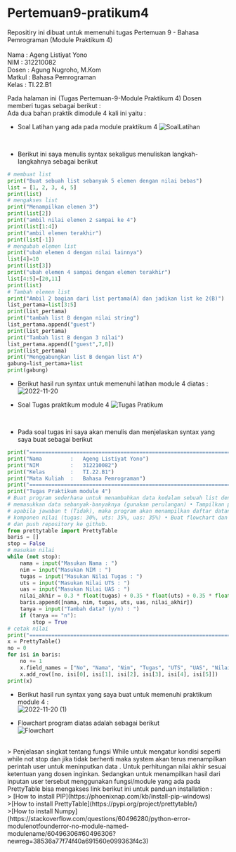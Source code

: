 # Pertemuan9-pratikum4

Repositiry ini dibuat untuk memenuhi tugas Pertemuan 9 - Bahasa Pemrograman (Module Praktikum 4)<br><br>
Nama : Ageng Listiyat Yono <br>
NIM : 312210082<br>
Dosen : Agung Nugroho, M.Kom<br>
Matkul : Bahasa Pemrograman<br>
Kelas : TI.22.B1<br>

Pada halaman ini (Tugas Pertemuan-9-Module Praktikum 4) Dosen memberi tugas sebagai berikut : <br>
Ada dua bahan praktik dimodule 4 kali ini yaitu :<br>

* Soal Latihan yang ada pada module praktikum 4
![SoalLatihan](https://user-images.githubusercontent.com/115475428/202908429-ac98b165-dbf5-4325-80d7-0a9b86c8fa7d.png)

<br>

* Berikut ini saya menulis syntax sekaligus menuliskan langkah-langkahnya sebagai berikut 

```python
# membuat list
print("Buat sebuah list sebanyak 5 elemen dengan nilai bebas")
list = [1, 2, 3, 4, 5]
print(list)
# mengakses list
print("Menampilkan elemen 3")
print(list[2])
print("ambil nilai elemen 2 sampai ke 4")
print(list[1:4])
print("ambil elemen terakhir")
print(list[-1])
# mengubah elemen list
print("ubah elemen 4 dengan nilai lainnya")
list[4]=10
print(list[3])
print("ubah elemen 4 sampai dengan elemen terakhir")
list[4:5]=[20,11]
print(list)
# Tambah elemen list
print("Ambil 2 bagian dari list pertama(A) dan jadikan list ke 2(B)")
list_pertama=list[3:5]
print(list_pertama)
print("tambah list B dengan nilai string")
list_pertama.append("guest")
print(list_pertama)
print("Tambah list B dengan 3 nilai")
list_pertama.append(["guest",7,8])
print(list_pertama)
print("Menggabungkan list B dengan list A")
gabung=list_pertama+list
print(gabung)
```
* Berikut hasil run syntax untuk memenuhi latihan module 4 diatas :<br>
![2022-11-20](https://user-images.githubusercontent.com/115475428/202908802-9cf45963-9caf-4d5f-bf31-9da3b2b22e53.png)<br>


* Soal Tugas praktikum module 4
![Tugas Pratikum](https://user-images.githubusercontent.com/115475428/202908869-4e336eb9-a9c3-46f4-87b7-1c910818d07b.png)

    <br>

* Pada soal tugas ini saya akan menulis dan menjelaskan syntax yang saya buat sebagai berikut<br>

```python
print("===================================================================")
print("Nama         :   Ageng Listiyat Yono")
print("NIM          :   312210082")
print("Kelas        :   TI.22.B1")
print("Mata Kuliah  :   Bahasa Pemrograman")
print("===================================================================")
print("Tugas Praktikum module 4")
# Buat program sederhana untuk menambahkan data kedalam sebuah list dengan rincian sebagai berikut: • Progam meminta
# memasukkan data sebanyak-banyaknya (gunakan perulangan) • Tampilkan pertanyaan untuk menambah data (y/t?),
# apabila jawaban t (Tidak), maka program akan menampilkan daftar datanya. • Nilai Akhir diambil dari perhitungan 3
# komponen nilai (tugas: 30%, uts: 35%, uas: 35%) • Buat flowchart dan penjelasan programnya pada README.md. • Commit
# dan push repository ke github.
from prettytable import PrettyTable
baris = []
stop = False
# masukan nilai
while (not stop):
    nama = input("Masukan Nama : ")
    nim = input("Masukan NIM : ")
    tugas = input("Masukan Nilai Tugas : ")
    uts = input("Masukan Nilai UTS : ")
    uas = input("Masukan Nilai UAS : ")
    nilai_akhir = 0.3 * float(tugas) + 0.35 * float(uts) + 0.35 * float(uas)
    baris.append([nama, nim, tugas, uts, uas, nilai_akhir])
    tanya = input("Tambah data? (y/n) : ")
    if (tanya == "n"):
        stop = True
# cetak nilai
print("===================================================================")
x = PrettyTable()
no = 0
for isi in baris:
    no += 1
    x.field_names = ["No", "Nama", "Nim", "Tugas", "UTS", "UAS", "Nilai Akhir"]
    x.add_row([no, isi[0], isi[1], isi[2], isi[3], isi[4], isi[5]])
print(x)
```
* Berikut hasil run syntax yang saya buat untuk memenuhi praktikum module 4 :<br>
![2022-11-20 (1)](https://user-images.githubusercontent.com/115475428/202911839-2c30d74d-3307-4a8b-a641-d56b505dde5f.png)<br>

* Flowchart program diatas adalah sebagai berikut <br>
![Flowchart](https://user-images.githubusercontent.com/115475428/202909447-7c8732ff-7dc6-4706-a1d6-07e2b79c0113.png)

<br>
> Penjelasan singkat tentang fungsi While untuk mengatur kondisi seperti while not stop dan jika tidak berhenti maka system akan terus menampilkan perintah user untuk meninputkan data . Untuk perhitungan nilai akhir sesuai ketentuan yang dosen inginkan. Sedangkan untuk menampilkan hasil dari inputan user tersebut menggunakan fungsi/module yang ada pada PrettyTable bisa mengakses link berikut ini untuk panduan installation : <br>
> [How to install PIP](https://phoenixnap.com/kb/install-pip-windows)<br>
>[How to install PrettyTable](https://pypi.org/project/prettytable/)<br>
>[How to install Numpy](https://stackoverflow.com/questions/60496280/python-error-modulenotfounderror-no-module-named-modulename/60496306#60496306?newreg=38536a77f74f40a691560e099363f4c3)<br>

